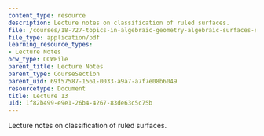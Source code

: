 ```yaml
---
content_type: resource
description: Lecture notes on classification of ruled surfaces.
file: /courses/18-727-topics-in-algebraic-geometry-algebraic-surfaces-spring-2008/1f82b499e9e126b4426783de63c5c75b_lect13.pdf
file_type: application/pdf
learning_resource_types:
- Lecture Notes
ocw_type: OCWFile
parent_title: Lecture Notes
parent_type: CourseSection
parent_uid: 69f57587-1561-0033-a9a7-a7f7e08b6049
resourcetype: Document
title: Lecture 13
uid: 1f82b499-e9e1-26b4-4267-83de63c5c75b
---
```

Lecture notes on classification of ruled surfaces.